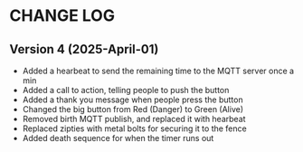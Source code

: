 # CHANGE LOG

## Version 4 (2025-April-01)

- Added a hearbeat to send the remaining time to the MQTT server once a min
- Added a call to action, telling people to push the button
- Added a thank you message when people press the button
- Changed the big button from Red (Danger) to Green (Alive)
- Removed birth MQTT publish, and replaced it with hearbeat
- Replaced zipties with metal bolts for securing it to the fence
- Added death sequence for when the timer runs out